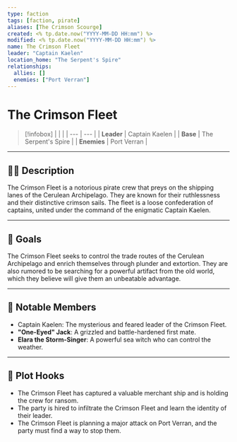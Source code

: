 ```yaml
---
type: faction
tags: [faction, pirate]
aliases: [The Crimson Scourge]
created: <% tp.date.now("YYYY-MM-DD HH:mm") %>
modified: <% tp.date.now("YYYY-MM-DD HH:mm") %>
name: The Crimson Fleet
leader: "Captain Kaelen"
location_home: "The Serpent's Spire"
relationships:
  allies: []
  enemies: ["Port Verran"]
---
```


# The Crimson Fleet

> [!infobox]
> | | |
> | --- | --- |
> | **Leader** | Captain Kaelen |
> | **Base** | The Serpent's Spire |
> | **Enemies** | Port Verran |

---

## 🏴‍☠️ Description

The Crimson Fleet is a notorious pirate crew that preys on the shipping lanes of the Cerulean Archipelago. They are known for their ruthlessness and their distinctive crimson sails. The fleet is a loose confederation of captains, united under the command of the enigmatic Captain Kaelen.

---

## 🎯 Goals

The Crimson Fleet seeks to control the trade routes of the Cerulean Archipelago and enrich themselves through plunder and extortion. They are also rumored to be searching for a powerful artifact from the old world, which they believe will give them an unbeatable advantage.

---

## 👥 Notable Members

- Captain Kaelen: The mysterious and feared leader of the Crimson Fleet.
- **"One-Eyed" Jack**: A grizzled and battle-hardened first mate.
- **Elara the Storm-Singer**: A powerful sea witch who can control the weather.

---

## 🎲 Plot Hooks

- The Crimson Fleet has captured a valuable merchant ship and is holding the crew for ransom.
- The party is hired to infiltrate the Crimson Fleet and learn the identity of their leader.
- The Crimson Fleet is planning a major attack on Port Verran, and the party must find a way to stop them.
